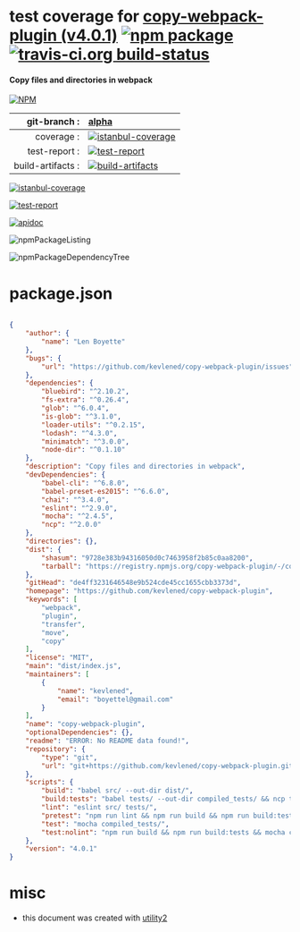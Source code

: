 # test coverage for  [copy-webpack-plugin (v4.0.1)](https://github.com/kevlened/copy-webpack-plugin)  [![npm package](https://img.shields.io/npm/v/npmtest-copy-webpack-plugin.svg?style=flat-square)](https://www.npmjs.org/package/npmtest-copy-webpack-plugin) [![travis-ci.org build-status](https://api.travis-ci.org/npmtest/node-npmtest-copy-webpack-plugin.svg)](https://travis-ci.org/npmtest/node-npmtest-copy-webpack-plugin)
#### Copy files and directories in webpack

[![NPM](https://nodei.co/npm/copy-webpack-plugin.png?downloads=true)](https://www.npmjs.com/package/copy-webpack-plugin)

| git-branch : | [alpha](https://github.com/npmtest/node-npmtest-copy-webpack-plugin/tree/alpha)|
|--:|:--|
| coverage : | [![istanbul-coverage](https://npmtest.github.io/node-npmtest-copy-webpack-plugin/build/coverage.badge.svg)](https://npmtest.github.io/node-npmtest-copy-webpack-plugin/build/coverage.html/index.html)|
| test-report : | [![test-report](https://npmtest.github.io/node-npmtest-copy-webpack-plugin/build/test-report.badge.svg)](https://npmtest.github.io/node-npmtest-copy-webpack-plugin/build/test-report.html)|
| build-artifacts : | [![build-artifacts](https://npmtest.github.io/node-npmtest-copy-webpack-plugin/glyphicons_144_folder_open.png)](https://github.com/npmtest/node-npmtest-copy-webpack-plugin/tree/gh-pages/build)|

[![istanbul-coverage](https://npmtest.github.io/node-npmtest-copy-webpack-plugin/build/screenCapture.buildCustomOrg.browser.coverage.html.png)](https://npmtest.github.io/node-npmtest-copy-webpack-plugin/build/coverage.html/index.html)

[![test-report](https://npmtest.github.io/node-npmtest-copy-webpack-plugin/build/screenCapture.buildCustomOrg.browser.%252Fhome%252Ftravis%252Fbuild%252Fnpmtest%252Fnode-npmtest-copy-webpack-plugin%252Ftmp%252Fbuild%252Ftest-report.html.png)](https://npmtest.github.io/node-npmtest-copy-webpack-plugin/build/test-report.html)

[![apidoc](https://npmdoc.github.io/node-npmdoc-copy-webpack-plugin/build/screenCapture.buildApidoc.browser.%252Fhome%252Ftravis%252Fbuild%252Fnpmdoc%252Fnode-npmdoc-copy-webpack-plugin%252Ftmp%252Fbuild%252Fapidoc.html.png)](https://npmdoc.github.io/node-npmdoc-copy-webpack-plugin/build/apidoc.html)

![npmPackageListing](https://npmtest.github.io/node-npmtest-copy-webpack-plugin/build/screenCapture.npmPackageListing.svg)

![npmPackageDependencyTree](https://npmtest.github.io/node-npmtest-copy-webpack-plugin/build/screenCapture.npmPackageDependencyTree.svg)



# package.json

```json

{
    "author": {
        "name": "Len Boyette"
    },
    "bugs": {
        "url": "https://github.com/kevlened/copy-webpack-plugin/issues"
    },
    "dependencies": {
        "bluebird": "^2.10.2",
        "fs-extra": "^0.26.4",
        "glob": "^6.0.4",
        "is-glob": "^3.1.0",
        "loader-utils": "^0.2.15",
        "lodash": "^4.3.0",
        "minimatch": "^3.0.0",
        "node-dir": "^0.1.10"
    },
    "description": "Copy files and directories in webpack",
    "devDependencies": {
        "babel-cli": "^6.8.0",
        "babel-preset-es2015": "^6.6.0",
        "chai": "^3.4.0",
        "eslint": "^2.9.0",
        "mocha": "^2.4.5",
        "ncp": "^2.0.0"
    },
    "directories": {},
    "dist": {
        "shasum": "9728e383b94316050d0c7463958f2b85c0aa8200",
        "tarball": "https://registry.npmjs.org/copy-webpack-plugin/-/copy-webpack-plugin-4.0.1.tgz"
    },
    "gitHead": "de4ff3231646548e9b524cde45cc1655cbb3373d",
    "homepage": "https://github.com/kevlened/copy-webpack-plugin",
    "keywords": [
        "webpack",
        "plugin",
        "transfer",
        "move",
        "copy"
    ],
    "license": "MIT",
    "main": "dist/index.js",
    "maintainers": [
        {
            "name": "kevlened",
            "email": "boyettel@gmail.com"
        }
    ],
    "name": "copy-webpack-plugin",
    "optionalDependencies": {},
    "readme": "ERROR: No README data found!",
    "repository": {
        "type": "git",
        "url": "git+https://github.com/kevlened/copy-webpack-plugin.git"
    },
    "scripts": {
        "build": "babel src/ --out-dir dist/",
        "build:tests": "babel tests/ --out-dir compiled_tests/ && ncp tests/helpers compiled_tests/helpers",
        "lint": "eslint src/ tests/",
        "pretest": "npm run lint && npm run build && npm run build:tests",
        "test": "mocha compiled_tests/",
        "test:nolint": "npm run build && npm run build:tests && mocha compiled_tests/"
    },
    "version": "4.0.1"
}
```



# misc
- this document was created with [utility2](https://github.com/kaizhu256/node-utility2)
